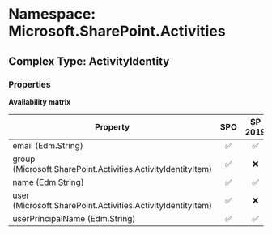 # Namespace: Microsoft.SharePoint.Activities

## Complex Type: ActivityIdentity

### Properties

**Availability matrix**

Property | SPO | SP 2019 | SP 2016 | SP 2013
----------|:---:|:-------:|:-------:|:-------
email (Edm.String) | ✅ | ✅ | ❌ | ❌
group (Microsoft.SharePoint.Activities.ActivityIdentityItem) | ✅ | ❌ | ❌ | ❌
name (Edm.String) | ✅ | ✅ | ❌ | ❌
user (Microsoft.SharePoint.Activities.ActivityIdentityItem) | ✅ | ❌ | ❌ | ❌
userPrincipalName (Edm.String) | ✅ | ✅ | ❌ | ❌
